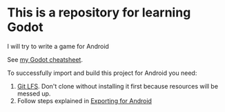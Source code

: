 # This is a repository for learning Godot
I will try to write a game for Android

See [my Godot cheatsheet](https://docs.google.com/document/d/1L3lxW3lzMZzoOLpEyCaWVUMIZnsYKoiyz4Yx90cBAJw/edit).

To successfully import and build this project for Android you need:
1. [Git LFS](https://git-lfs.com/). Don't clone without installing it first because resources will be messed up.
1. Follow steps explained in [Exporting for Android](https://docs.godotengine.org/en/stable/tutorials/export/exporting_for_android.html)


